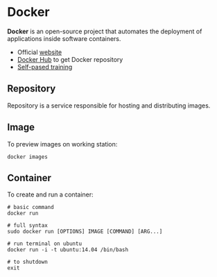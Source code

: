 # Docker

**Docker** is an open-source project that automates the deployment of applications inside software containers.

- Official [website](https://www.docker.com/)
- [Docker Hub](https://hub.docker.com) to get Docker repository
- [Self-pased training](https://training.docker.com/self-paced-training)

## Repository
    
Repository is a service responsible for hosting and distributing images.

## Image

To preview images on working station:

    docker images

## Container

To create and run a container:

    # basic command
    docker run
    
    # full syntax
    sudo docker run [OPTIONS] IMAGE [COMMAND] [ARG...]
    
    # run terminal on ubuntu
    docker run -i -t ubuntu:14.04 /bin/bash
    
    # to shutdown 
    exit
